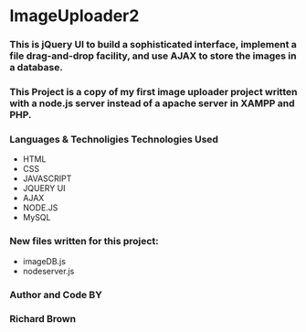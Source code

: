 # ImageUploader2

### This is jQuery UI to build a sophisticated interface, implement a file drag-and-drop facility, and use AJAX to store the images in a database.
### This Project is a copy of my first image uploader project written with a node.js server instead of a apache server in XAMPP and PHP. 

### Languages  & Technoligies Technologies Used
* HTML
* CSS
* JAVASCRIPT
* JQUERY UI
* AJAX
* NODE.JS
* MySQL

### New files written for this project:
* imageDB.js
* nodeserver.js

### Author and Code BY
### Richard Brown
